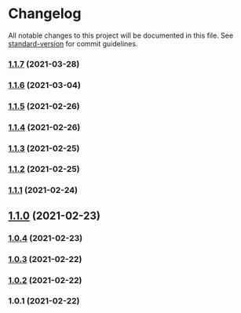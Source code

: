 # Changelog

All notable changes to this project will be documented in this file. See [standard-version](https://github.com/conventional-changelog/standard-version) for commit guidelines.

### [1.1.7](https://github.com/prasanaworld/puppeteer-screen-recorder/compare/v1.1.6...v1.1.7) (2021-03-28)

### [1.1.6](https://github.com/prasanaworld/puppeteer-screen-recorder/compare/v1.1.5...v1.1.6) (2021-03-04)

### [1.1.5](https://github.com/prasanaworld/puppeteer-screen-recorder/compare/v1.1.3...v1.1.5) (2021-02-26)

### [1.1.4](https://github.com/prasanaworld/puppeteer-screen-recorder/compare/v1.1.3...v1.1.4) (2021-02-26)

### [1.1.3](https://github.com/prasanaworld/puppeteer-screen-recorder/compare/v1.1.2...v1.1.3) (2021-02-25)

### [1.1.2](https://github.com/prasanaworld/puppeteer-screen-recorder/compare/v1.1.1...v1.1.2) (2021-02-25)

### [1.1.1](https://github.com/prasanaworld/puppeteer-screen-recorder/compare/v1.1.0...v1.1.1) (2021-02-24)

## [1.1.0](https://github.com/prasanaworld/puppeteer-screen-recorder/compare/v1.0.4...v1.1.0) (2021-02-23)

### [1.0.4](https://github.com/prasanaworld/puppeteer-screen-recorder/compare/v1.0.3...v1.0.4) (2021-02-23)

### [1.0.3](https://github.com/prasanaworld/puppeteer-screen-recorder/compare/v1.0.2...v1.0.3) (2021-02-22)

### [1.0.2](https://github.com/prasanaworld/puppeteer-screen-recorder/compare/v1.0.1...v1.0.2) (2021-02-22)

### 1.0.1 (2021-02-22)
